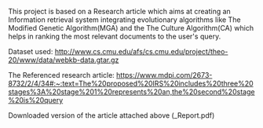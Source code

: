 This project is based on a Research article which aims at creating an Information retrieval system integrating evolutionary algorithms like The Modified Genetic Algorithm(MGA) and the The Culture Algorithm(CA) which helps in ranking the most relevant documents to the user's query.

Dataset used: http://www.cs.cmu.edu/afs/cs.cmu.edu/project/theo-20/www/data/webkb-data.gtar.gz

The Referenced research article: https://www.mdpi.com/2673-8732/2/4/34#:~:text=The%20proposed%20IRS%20includes%20three%20stages%3A%20stage%201%20represents%20an,the%20second%20stage%20is%20query

Downloaded version of the article attached above (_Report.pdf)

